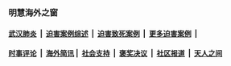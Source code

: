 
### 明慧海外之窗

####  [武汉肺炎](indexes/365.md?t=02242000) &nbsp;|&nbsp;  [迫害案例综述](indexes/328.md?t=02242000) &nbsp;|&nbsp; [迫害致死案例](indexes/277.md?t=02242000)  &nbsp;|&nbsp; [更多迫害案例](indexes/81.md?t=02242000)  &nbsp;|&nbsp; 
####  [时事评论](indexes/19.md?t=02242000) &nbsp;|&nbsp; [海外简讯](indexes/245.md?t=02242000)&nbsp;|&nbsp;  [社会支持](indexes/140.md?t=02242000) &nbsp;|&nbsp; [褒奖决议](indexes/282.md?t=02242000) &nbsp;|&nbsp; [社区报道](indexes/91.md?t=02242000)  &nbsp;|&nbsp; [天人之间](indexes/78.md?t=02242000) 

